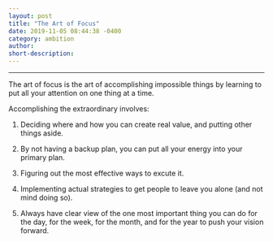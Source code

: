 ```yaml
---
layout: post
title: "The Art of Focus"
date: 2019-11-05 08:44:38 -0400
category: ambition
author: 
short-description: 
---
```


-----

The art of focus is the art of accomplishing impossible things by learning to put all your attention on one thing at a time.

Accomplishing the extraordinary involves:

1. Deciding where and how you can create real value, and putting other things aside.

2. By not having a backup plan, you can put all your energy into your primary plan.

3. Figuring out the most effective ways to excute it.

4. Implementing actual strategies to get people to leave you alone (and not mind doing so).

5. Always have clear view of the one most important thing you can do for the day, for the week, for the month, and for the year to push your vision forward.

